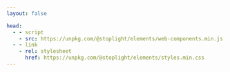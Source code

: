 ```yaml
---
layout: false

head:
  - - script
    - src: https://unpkg.com/@stoplight/elements/web-components.min.js
  - - link
    - rel: stylesheet
      href: https://unpkg.com/@stoplight/elements/styles.min.css
---
```


<elements-api apiDescriptionUrl="openapi.yaml" router="hash" />
